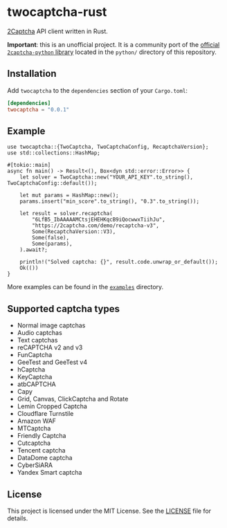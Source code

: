 # twocaptcha-rust

[2Captcha](https://2captcha.com/) API client written in Rust.

**Important**: this is an unofficial project. It is a community port of the
[official `2captcha-python` library](https://github.com/2captcha/2captcha-python)
located in the `python/` directory of this repository.

## Installation

Add `twocaptcha` to the `dependencies` section of your `Cargo.toml`:

```toml
[dependencies]
twocaptcha = "0.0.1"
```

## Example

```rust,no_run
use twocaptcha::{TwoCaptcha, TwoCaptchaConfig, RecaptchaVersion};
use std::collections::HashMap;

#[tokio::main]
async fn main() -> Result<(), Box<dyn std::error::Error>> {
    let solver = TwoCaptcha::new("YOUR_API_KEY".to_string(), TwoCaptchaConfig::default());

    let mut params = HashMap::new();
    params.insert("min_score".to_string(), "0.3".to_string());

    let result = solver.recaptcha(
        "6LfB5_IbAAAAAMCtsjEHEHKqcB9iQocwwxTiihJu",
        "https://2captcha.com/demo/recaptcha-v3",
        Some(RecaptchaVersion::V3),
        Some(false),
        Some(params),
    ).await?;

    println!("Solved captcha: {}", result.code.unwrap_or_default());
    Ok(())
}
```

More examples can be found in the [`examples`](./examples) directory.

## Supported captcha types

- Normal image captchas
- Audio captchas
- Text captchas
- reCAPTCHA v2 and v3
- FunCaptcha
- GeeTest and GeeTest v4
- hCaptcha
- KeyCaptcha
- atbCAPTCHA
- Capy
- Grid, Canvas, ClickCaptcha and Rotate
- Lemin Cropped Captcha
- Cloudflare Turnstile
- Amazon WAF
- MTCaptcha
- Friendly Captcha
- Cutcaptcha
- Tencent captcha
- DataDome captcha
- CyberSiARA
- Yandex Smart captcha

## License

This project is licensed under the MIT License. See the [LICENSE](./LICENSE)
file for details.
